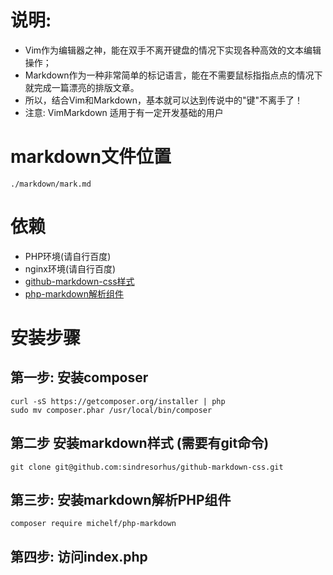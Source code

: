 # 说明:

- Vim作为编辑器之神，能在双手不离开键盘的情况下实现各种高效的文本编辑操作；
- Markdown作为一种非常简单的标记语言，能在不需要鼠标指指点点的情况下就完成一篇漂亮的排版文章。
- 所以，结合Vim和Markdown，基本就可以达到传说中的"键"不离手了！
- 注意: VimMarkdown 适用于有一定开发基础的用户


# markdown文件位置 
```
./markdown/mark.md
```

# 依赖
- PHP环境(请自行百度) 
- nginx环境(请自行百度) 
- [github-markdown-css样式](https://github.com/sindresorhus/github-markdown-css)
- [php-markdown解析组件](https://github.com/michelf/php-markdown)

# 安装步骤
## 第一步: 安装composer
```
curl -sS https://getcomposer.org/installer | php
sudo mv composer.phar /usr/local/bin/composer
```
## 第二步 安装markdown样式 (需要有git命令)
```
git clone git@github.com:sindresorhus/github-markdown-css.git
```
## 第三步: 安装markdown解析PHP组件
```
composer require michelf/php-markdown
```
## 第四步: 访问index.php 
